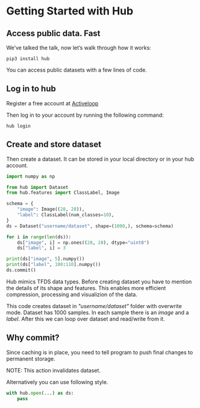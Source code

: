 # Getting Started with Hub



## Access public data. Fast

We’ve talked the talk, now let’s walk through how it works: 

```
pip3 install hub
```

You can access public datasets with a few lines of code.

## Log in to hub

Register a free account at [Activeloop](https://app.activeloop.ai)

Then log in to your account by running the following command:
```
hub login
```

## Create and store dataset

Then create a dataset. It can be stored in your local directory or in your hub account.

```python
import numpy as np

from hub import Dataset
from hub.features import ClassLabel, Image

schema = {
    "image": Image((28, 28)),
    "label": ClassLabel(num_classes=10),
}
ds = Dataset("username/dataset", shape=(1000,), schema=schema)

for i in range(len(ds)):
    ds["image", i] = np.ones((28, 28), dtype="uint8")
    ds["label", i] = 3

print(ds["image", 5].numpy())
print(ds["label", 100:110].numpy())
ds.commit()
```

Hub mimics TFDS data types. Before creating dataset you have to mention the details of its shape and features.
This enables more efficient compression, processing and visualizion of the data.

This code creates dataset in *"username/dataset"* folder with overwrite mode. Dataset has 1000 samples. 
In each sample there is an *image* and a *label*.
After this we can loop over dataset and read/write from it.

## **Why commit?**

Since caching is in place, you need to tell program to push final changes to permanent storage. 

NOTE: This action invalidates dataset.

Alternatively you can use following style.

```python
with hub.open(...) as ds:
    pass
```